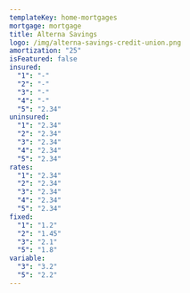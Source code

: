 ```yaml
---
templateKey: home-mortgages
mortgage: mortgage
title: Alterna Savings
logo: /img/alterna-savings-credit-union.png
amortization: "25"
isFeatured: false
insured:
  "1": "-"
  "2": "-"
  "3": "-"
  "4": "-"
  "5": "2.34"
uninsured:
  "1": "2.34"
  "2": "2.34"
  "3": "2.34"
  "4": "2.34"
  "5": "2.34"
rates:
  "1": "2.34"
  "2": "2.34"
  "3": "2.34"
  "4": "2.34"
  "5": "2.34"
fixed:
  "1": "1.2"
  "2": "1.45"
  "3": "2.1"
  "5": "1.8"
variable:
  "3": "3.2"
  "5": "2.2"
---
```

